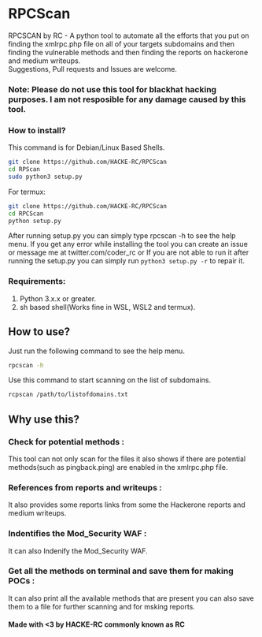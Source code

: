 # RPCScan
RPCSCAN by RC - A python tool to automate all the efforts that you put on finding the xmlrpc.php file on all of your targets subdomains and then finding the vulnerable methods and then finding the reports on hackerone and medium writeups.
<br>Suggestions, Pull requests and Issues are welcome.

### Note: Please do not use this tool for blackhat hacking purposes. I am not resposible for any damage caused by this tool.

### How to install?
This command is for Debian/Linux Based Shells.
```bash
git clone https://github.com/HACKE-RC/RPCScan
cd RPScan
sudo python3 setup.py
```
For termux:
```bash
git clone https://github.com/HACKE-RC/RPCScan
cd RPCScan
python setup.py
```
After running setup.py you can simply type rpcscan -h to see the help menu.
If you get any error while installing the tool you can create an issue or message me at twitter.com/coder_rc or If you are not able to run it after running the setup.py you can simply run ```python3 setup.py -r``` to repair it.

### Requirements:
1. Python 3.x.x or greater.
2. sh based shell(Works fine in WSL, WSL2 and termux).

## How to use?
Just run the following command to see the help menu.
```bash
rpcscan -h
```
Use this command to start scanning on the list of subdomains.
```bash
rcpscan /path/to/listofdomains.txt
```

## Why use this?
### Check for potential methods :
This tool can not only scan for the files it also shows if there are potential methods(such as pingback.ping) are enabled in the xmlrpc.php file.
### References from reports and writeups :
It also provides some reports links from some the Hackerone reports and medium writeups.
### Indentifies the Mod_Security WAF :
It can also Indenify the Mod_Security WAF.
### Get all the methods on terminal and save them for making POCs :
It can also print all the available methods that are present you can also save them to a file for further scanning and for msking reports.

#### Made with <3 by HACKE-RC commonly known as RC
